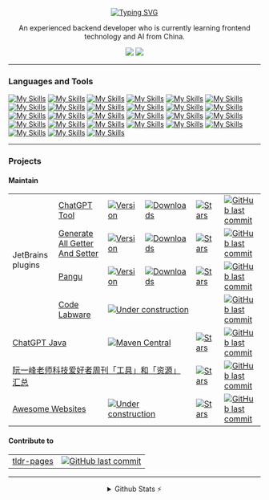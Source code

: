 <p align="center">
 <a href="https://git.io/typing-svg"><img src="https://readme-typing-svg.demolab.com?font=Pacifico&size=30&duration=2500&pause=500&center=true&vCenter=true&width=435&lines=Hi+there+%F0%9F%91%8B;I+am+Ethan+Liu+%F0%9F%98%B8" alt="Typing SVG" /></a>
</p>

<p align="center">
An experienced backend developer who is currently learning frontend technology and AI from China.
</p>

<!-- ![](https://komarev.com/ghpvc/?username=LiLittleCat&color=brightgreen&style=for-the-badge) ![](https://hit.yhype.me/github/profile?user_id=40536573) -->

<p align="center">
<a href="https://github.com/LiLittleCat"><img src="https://img.shields.io/badge/Always%20Be-Coding-blue?style=for-the-badge"/></a>
  <a href="https://github.com/LiLittleCat"><img src="https://komarev.com/ghpvc/?username=LiLittleCat&color=brightgreen&style=for-the-badge"/></a>
</p>

<!-- --- -->
---

### Languages and Tools

[![My Skills](https://skillicons.dev/icons?i=java)](https://skillicons.dev)
[![My Skills](https://skillicons.dev/icons?i=spring)](https://skillicons.dev)
[![My Skills](https://skillicons.dev/icons?i=py)](https://skillicons.dev)
[![My Skills](https://skillicons.dev/icons?i=html)](https://skillicons.dev)
[![My Skills](https://skillicons.dev/icons?i=css)](https://skillicons.dev)
[![My Skills](https://skillicons.dev/icons?i=c)](https://skillicons.dev)
[![My Skills](https://skillicons.dev/icons?i=maven)](https://skillicons.dev)
[![My Skills](https://skillicons.dev/icons?i=gradle)](https://skillicons.dev)
[![My Skills](https://skillicons.dev/icons?i=bash)](https://skillicons.dev)
[![My Skills](https://skillicons.dev/icons?i=linux)](https://skillicons.dev)
[![My Skills](https://skillicons.dev/icons?i=jenkins)](https://skillicons.dev)
[![My Skills](https://skillicons.dev/icons?i=docker)](https://skillicons.dev)
[![My Skills](https://skillicons.dev/icons?i=idea)](https://skillicons.dev)
[![My Skills](https://skillicons.dev/icons?i=vscode)](https://skillicons.dev)
[![My Skills](https://skillicons.dev/icons?i=vim)](https://skillicons.dev)
[![My Skills](https://skillicons.dev/icons?i=postman)](https://skillicons.dev)
[![My Skills](https://skillicons.dev/icons?i=md)](https://skillicons.dev)
[![My Skills](https://skillicons.dev/icons?i=git)](https://skillicons.dev)
[![My Skills](https://skillicons.dev/icons?i=github)](https://skillicons.dev)
[![My Skills](https://skillicons.dev/icons?i=gitlab)](https://skillicons.dev)
[![My Skills](https://skillicons.dev/icons?i=githubactions)](https://skillicons.dev)
[![My Skills](https://skillicons.dev/icons?i=nginx)](https://skillicons.dev)
[![My Skills](https://skillicons.dev/icons?i=kafka)](https://skillicons.dev)
[![My Skills](https://skillicons.dev/icons?i=mysql)](https://skillicons.dev)
[![My Skills](https://skillicons.dev/icons?i=postgres)](https://skillicons.dev)
[![My Skills](https://skillicons.dev/icons?i=redis)](https://skillicons.dev)
[![My Skills](https://skillicons.dev/icons?i=sqlite)](https://skillicons.dev)

---

### Projects

#### Maintain

<table>
<tbody>
  <tr>
    <td rowspan="4">JetBrains plugins</td>
    <td><a href="https://github.com/LiLittleCat/intellij-chatgpt" target="_blank">ChatGPT Tool</a></td>
    <td> <a href="https://plugins.jetbrains.com/plugin/20629-chatgpt-tool" target="_blank"><img
                        src="https://img.shields.io/jetbrains/plugin/v/20629-chatgpt-tool.svg?style=flat-square"
                        alt="Version"></a></td>
    <td><a href="https://plugins.jetbrains.com/plugin/20629-chatgpt-tool" target="_blank"><img
                        src="https://img.shields.io/jetbrains/plugin/d/20629-chatgpt-tool.svg?style=flat-square"
                        alt="Downloads"></a></td>
    <td><a href="https://github.com/LiLittleCat/intellij-chatgpt" target="_blank"><img
                        src="https://img.shields.io/github/stars/LiLittleCat/intellij-chatgpt?style=flat-square"
                        alt="Stars"></a></td>
    <td> <a href="https://github.com/LiLittleCat/intellij-chatgpt/commits" target="_blank"><img
                        src="https://img.shields.io/github/last-commit/LiLittleCat/intellij-chatgpt?style=flat-square&amp;label=last"
                        alt="GitHub last commit"></a></td>
  </tr>
  <tr>
    <td><a href="https://github.com/LiLittleCat/intellij-generate-all-getter-and-setter" target="_blank">Generate All Getter And
                    Setter</a></td>
    <td><a href="https://plugins.jetbrains.com/plugin/18969-generate-all-getter-and-setter" target="_blank"><img
                        src="https://img.shields.io/jetbrains/plugin/v/18969-generate-all-getter-and-setter.svg?style=flat-square"
                        alt="Version"></a></td>
    <td> <a href="https://plugins.jetbrains.com/plugin/18969-generate-all-getter-and-setter" target="_blank"><img
                        src="https://img.shields.io/jetbrains/plugin/d/18969-generate-all-getter-and-setter.svg?style=flat-square"
                        alt="Downloads"></a></td>
    <td><a href="https://github.com/LiLittleCat/intellij-generate-all-getter-and-setter" target="_blank"><img
                        src="https://img.shields.io/github/stars/LiLittleCat/intellij-generate-all-getter-and-setter?style=flat-square"
                        alt="Stars"></a></td>
    <td><a href="https://github.com/LiLittleCat/intellij-generate-all-getter-and-setter/commits" target="_blank"><img
                        src="https://img.shields.io/github/last-commit/LiLittleCat/intellij-generate-all-getter-and-setter?style=flat-square&amp;label=last"
                        alt="GitHub last commit"></a></td>
  </tr>
  <tr>
    <td><a href="https://github.com/LiLittleCat/intellij-pangu" target="_blank">Pangu</a></td>
    <td> <a href="https://plugins.jetbrains.com/plugin/19665-pangu" target="_blank"><img
                        src="https://img.shields.io/jetbrains/plugin/v/19665-pangu.svg?style=flat-square"
                        alt="Version"></a></td>
    <td> <a href="https://plugins.jetbrains.com/plugin/19665-pangu" target="_blank"><img
                        src="https://img.shields.io/jetbrains/plugin/d/19665-pangu.svg?style=flat-square"
                        alt="Downloads"></a></td>
    <td> <a href="https://github.com/LiLittleCat/intellij-pangu" target="_blank"><img
                        src="https://img.shields.io/github/stars/LiLittleCat/intellij-pangu?style=flat-square"
                        alt="Stars"></a></td>
    <td>  <a href="https://github.com/LiLittleCat/intellij-pangu/commits" target="_blank"><img
                        src="https://img.shields.io/github/last-commit/LiLittleCat/intellij-pangu?style=flat-square&amp;label=last"
                        alt="GitHub last commit"></a></td>
  </tr>
  <tr>
    <td><a href="https://github.com/CodeLabware/intellij-code-labware" target="_blank">Code Labware</a></td>
    <td colspan=3 > <a href="https://github.com/CodeLabware/intellij-code-labware" target="_blank"><img
                        src="https://img.shields.io/badge/under-construction-yellow?style=flat-square&amp;logo=rubocop"
                        alt="Under construction"></a></td>
    <td> <a href="https://github.com/CodeLabware/intellij-code-labware/commits" target="_blank"><img
                        src="https://img.shields.io/github/last-commit/CodeLabware/intellij-code-labware?style=flat-square&amp;label=last"
                        alt="GitHub last commit"></a></td>
  </tr>
  <tr>
    <td colspan=2><a href="https://github.com/LiLittleCat/ChatGPT" target="_blank">ChatGPT Java</a></td>
    <td colspan=2><a href="https://central.sonatype.com/artifact/com.lilittlecat/chatgpt/1.0.0" target="_blank"><img
                    src="https://img.shields.io/maven-central/v/com.lilittlecat/chatgpt?style=flat-square"
                    alt="Maven Central"></a></td>
    <td><a href="https://github.com/LiLittleCat/ChatGPT" target="_blank"><img
                    src="https://img.shields.io/github/stars/LiLittleCat/ChatGPT?style=flat-square" alt="Stars"></a></td>
    <td> <a href="https://github.com/LiLittleCat/ChatGPT/commits" target="_blank"><img
                    src="https://img.shields.io/github/last-commit/LiLittleCat/ChatGPT?style=flat-square&amp;label=last"
                    alt="GitHub last commit"></a></td>
  </tr>
  <tr>
    <td colspan=4><a href="https://github.com/LiLittleCat/tools-in-ruanyf-weekly" target="_blank">阮一峰老师科技爱好者周刊「工具」和「资源」汇总</a></td>
    <td><a href="https://github.com/LiLittleCat/tools-in-ruanyf-weekly" target="_blank"><img
                    src="https://img.shields.io/github/stars/LiLittleCat/tools-in-ruanyf-weekly?style=flat-square"
                    alt="Stars"></a></td>
    <td> <a href="https://github.com/LiLittleCat/tools-in-ruanyf-weekly/commits" target="_blank"><img
                    src="https://img.shields.io/github/last-commit/LiLittleCat/tools-in-ruanyf-weekly?style=flat-square&amp;label=last"
                    alt="GitHub last commit"></a></td>
  </tr>
  <tr>
    <td colspan=2><a href="https://github.com/LiLittleCat/awesome-websites" target="_blank">Awesome Websites</a></td>
    <td colspan=2><a href="https://github.com/LiLittleCat/awesome-websites" target="_blank"><img
                    src="https://img.shields.io/badge/under-construction-yellow?style=flat-square&amp;logo=rubocop"
                    alt="Under construction"></a></td>
    <td><a href="https://github.com/LiLittleCat/awesome-websites" target="_blank"><img
                    src="https://img.shields.io/github/stars/LiLittleCat/awesome-websites?style=flat-square"
                    alt="Stars"></a></td>
    <td><a href="https://github.com/LiLittleCat/awesome-websites/commits" target="_blank"><img
                    src="https://img.shields.io/github/last-commit/LiLittleCat/awesome-websites?style=flat-square&amp;label=last"
                    alt="GitHub last commit"></a></td>
  </tr>
</tbody>
</table>

#### Contribute to

<table>
<tbody>
  <tr>
    <td><a href="https://github.com/tldr-pages/tldr>" target="_blank">tldr-pages</a></td>
    <td><a href="https://github.com/tldr-pages/tldr/commits?author=lilittlecat" target="_blank"><img
                    src="https://img.shields.io/github/last-commit/LiLittleCat/tldr?style=flat-square&label=last"
                    alt="GitHub last commit"></a></td>
  </tr>
  </tbody>
</table>

---

<details align="center" >
  <summary>Github Stats ⚡</summary>

  <a href="#">![Github stats](https://github-readme-stats.vercel.app/api?username=LiLittleCat&theme=onedark&count_private=true&hide_border=true&line_height=20&hide_title=true)</a>
  <a href="#">![Top Langs](https://github-readme-stats.vercel.app/api/top-langs/?username=LiLittleCat&layout=compact&theme=onedark&count_private=true&hide_border=true&hide_title=true)</a>
  </br>
  <a href="#">![trophy](https://github-profile-trophy.vercel.app/?username=LiLittleCat&theme=onedark&count_private=true&hide_border=true&line_height=20&hide_title=true&row=1)</a>
</details>

<!-- [![LiLittleCat's GitHub stats](https://github-readme-stats.vercel.app/api?username=LiLittleCat)](https://github.com/anuraghazra/github-readme-stats) -->
<!--
**LiLittleCat/LiLittleCat** is a ✨ _special_ ✨ repository because its `README.md` (this file) appears on your GitHub profile.

Here are some ideas to get you started:

- 🔭 I’m currently working on ...
- 🌱 I’m currently learning ...
- 👯 I’m looking to collaborate on ...
- 🤔 I’m looking for help with ...
- 💬 Ask me about ...
- 📫 How to reach me: ...
- 😄 Pronouns: ...
- ⚡ Fun fact: ...
-->
